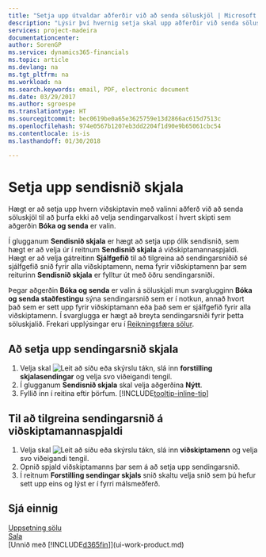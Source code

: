 ```yaml
---
title: "Setja upp útvaldar aðferðir við að senda söluskjöl | Microsoft Docs"
description: "Lýsir því hvernig setja skal upp aðferðir við senda söluskjöl samkvæmt óskum viðskiptamanna, t.d. tölvupóstur, PDF, rafræn skjöl osfrv."
services: project-madeira
documentationcenter: 
author: SorenGP
ms.service: dynamics365-financials
ms.topic: article
ms.devlang: na
ms.tgt_pltfrm: na
ms.workload: na
ms.search.keywords: email, PDF, electronic document
ms.date: 03/29/2017
ms.author: sgroespe
ms.translationtype: HT
ms.sourcegitcommit: bec0619be0a65e3625759e13d2866ac615d7513c
ms.openlocfilehash: 974e0567b1207eb3dd2204f1d90e9b65061cbc54
ms.contentlocale: is-is
ms.lasthandoff: 01/30/2018

---
```

# <a name="set-up-document-sending-profiles"></a>Setja upp sendisnið skjala
Hægt er að setja upp hvern viðskiptavin með valinni aðferð við að senda söluskjöl til að þurfa ekki að velja sendingarvalkost í hvert skipti sem aðgerðin **Bóka og senda** er valin.

Í glugganum **Sendisnið skjala** er hægt að setja upp ólík sendisnið, sem hægt er að velja úr í reitnum **Sendisnið skjala** á viðskiptamannaspjaldi. Hægt er að velja gátreitinn **Sjálfgefið** til að tilgreina að sendingarsniðið sé sjálfgefið snið fyrir alla viðskiptamenn, nema fyrir viðskiptamenn þar sem reiturinn **Sendisnið skjala** er fylltur út með öðru sendingarsniði.

Þegar aðgerðin **Bóka og senda** er valin á söluskjali mun svarglugginn **Bóka og senda staðfestingu** sýna sendingarsnið sem er í notkun, annað hvort það sem er sett upp fyrir viðskiptamann eða það sem er sjálfgefið fyrir alla viðskiptamenn. Í svarglugga er hægt að breyta sendingarsniði fyrir þetta söluskjalið. Frekari upplýsingar eru í [Reikningsfæra sölur](sales-how-invoice-sales.md).

## <a name="to-set-up-a-document-sending-profile"></a>Að setja upp sendingarsnið skjala
1. Velja skal ![Leit að síðu eða skýrslu](media/ui-search/search_small.png "Leit að síðu eða skýrslu táknið") tákn, slá inn **forstilling skjalasendingar** og velja svo viðeigandi tengil.
2. Í glugganum **Sendisnið skjala** skal velja aðgerðina **Nýtt**.
3. Fyllið inn í reitina eftir þörfum. [!INCLUDE[tooltip-inline-tip](includes/tooltip-inline-tip_md.md)]

## <a name="to-specify-a-sending-profile-on-a-customer-card"></a>Til að tilgreina sendingarsnið á viðskiptamannaspjaldi
1. Velja skal ![Leit að síðu eða skýrslu](media/ui-search/search_small.png "Leit að síðu eða skýrslu táknið") tákn, slá inn **viðskiptamenn** og velja svo viðeigandi tengil.
2. Opnið spjald viðskiptamanns þar sem á að setja upp sendingarsnið.
3. Í reitnum **Forstilling sendingar skjals** snið skaltu velja snið sem þú hefur sett upp eins og lýst er í fyrri málsmeðferð.

## <a name="see-also"></a>Sjá einnig
[Uppsetning sölu](sales-setup-sales.md)  
[Sala](sales-manage-sales.md)  
[Unnið með [!INCLUDE[d365fin](includes/d365fin_md.md)]](ui-work-product.md)

